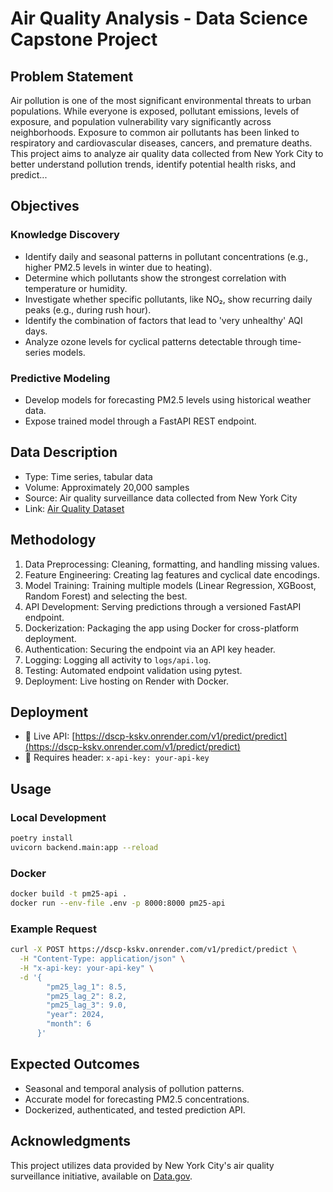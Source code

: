 # Air Quality Analysis - Data Science Capstone Project

## Problem Statement

Air pollution is one of the most significant environmental threats to urban populations. While everyone is exposed, pollutant emissions, levels of exposure, and population vulnerability vary significantly across neighborhoods. Exposure to common air pollutants has been linked to respiratory and cardiovascular diseases, cancers, and premature deaths. This project aims to analyze air quality data collected from New York City to better understand pollution trends, identify potential health risks, and predict...

## Objectives

### Knowledge Discovery

- Identify daily and seasonal patterns in pollutant concentrations (e.g., higher PM2.5 levels in winter due to heating).
- Determine which pollutants show the strongest correlation with temperature or humidity.
- Investigate whether specific pollutants, like NO₂, show recurring daily peaks (e.g., during rush hour).
- Identify the combination of factors that lead to 'very unhealthy' AQI days.
- Analyze ozone levels for cyclical patterns detectable through time-series models.

### Predictive Modeling

- Develop models for forecasting PM2.5 levels using historical weather data.
- Expose trained model through a FastAPI REST endpoint.

## Data Description

- Type: Time series, tabular data
- Volume: Approximately 20,000 samples
- Source: Air quality surveillance data collected from New York City
- Link: [Air Quality Dataset](https://catalog.data.gov/dataset/air-quality)

## Methodology

1. Data Preprocessing: Cleaning, formatting, and handling missing values.
2. Feature Engineering: Creating lag features and cyclical date encodings.
3. Model Training: Training multiple models (Linear Regression, XGBoost, Random Forest) and selecting the best.
4. API Development: Serving predictions through a versioned FastAPI endpoint.
5. Dockerization: Packaging the app using Docker for cross-platform deployment.
6. Authentication: Securing the endpoint via an API key header.
7. Logging: Logging all activity to `logs/api.log`.
8. Testing: Automated endpoint validation using pytest.
9. Deployment: Live hosting on Render with Docker.

## Deployment

- 🔗 Live API: [https://dscp-kskv.onrender.com/v1/predict/predict](https://dscp-kskv.onrender.com/v1/predict/predict)
- 🔐 Requires header: `x-api-key: your-api-key`

## Usage

### Local Development

```bash
poetry install
uvicorn backend.main:app --reload
```

### Docker

```bash
docker build -t pm25-api .
docker run --env-file .env -p 8000:8000 pm25-api
```

### Example Request

```bash
curl -X POST https://dscp-kskv.onrender.com/v1/predict/predict \
  -H "Content-Type: application/json" \
  -H "x-api-key: your-api-key" \
  -d '{
        "pm25_lag_1": 8.5,
        "pm25_lag_2": 8.2,
        "pm25_lag_3": 9.0,
        "year": 2024,
        "month": 6
      }'
```

## Expected Outcomes

- Seasonal and temporal analysis of pollution patterns.
- Accurate model for forecasting PM2.5 concentrations.
- Dockerized, authenticated, and tested prediction API.

## Acknowledgments

This project utilizes data provided by New York City's air quality surveillance initiative, available on [Data.gov](https://catalog.data.gov/dataset/air-quality).